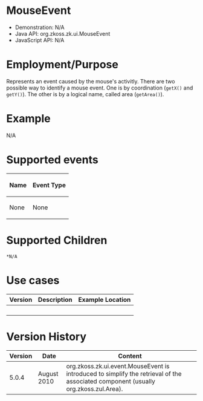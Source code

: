 # MouseEvent

- Demonstration: N/A
- Java API: <javadoc>org.zkoss.zk.ui.MouseEvent</javadoc>
- JavaScript API: N/A

# Employment/Purpose

Represents an event caused by the mouse's activitly. There are two
possible way to identify a mouse event. One is by coordination (`getX()`
and `getY()`). The other is by a logical name, called area
(`getArea()`).

# Example

N/A

# Supported events

<table>
<thead>
<tr class="header">
<th><center>
<p>Name</p>
</center></th>
<th><center>
<p>Event Type</p>
</center></th>
</tr>
</thead>
<tbody>
<tr class="odd">
<td><p>None</p></td>
<td><p>None</p></td>
</tr>
</tbody>
</table>

# Supported Children

`*N/A`

# Use cases

| Version | Description | Example Location |
|---------|-------------|------------------|
|         |             |                  |

# Version History

| Version | Date        | Content                                                                                                                                                                                              |
|---------|-------------|------------------------------------------------------------------------------------------------------------------------------------------------------------------------------------------------------|
| 5.0.4   | August 2010 | <javadoc method="getAreaComponent()">org.zkoss.zk.ui.event.MouseEvent</javadoc> is introduced to simplify the retrieval of the associated component (usually <javadoc>org.zkoss.zul.Area</javadoc>). |
